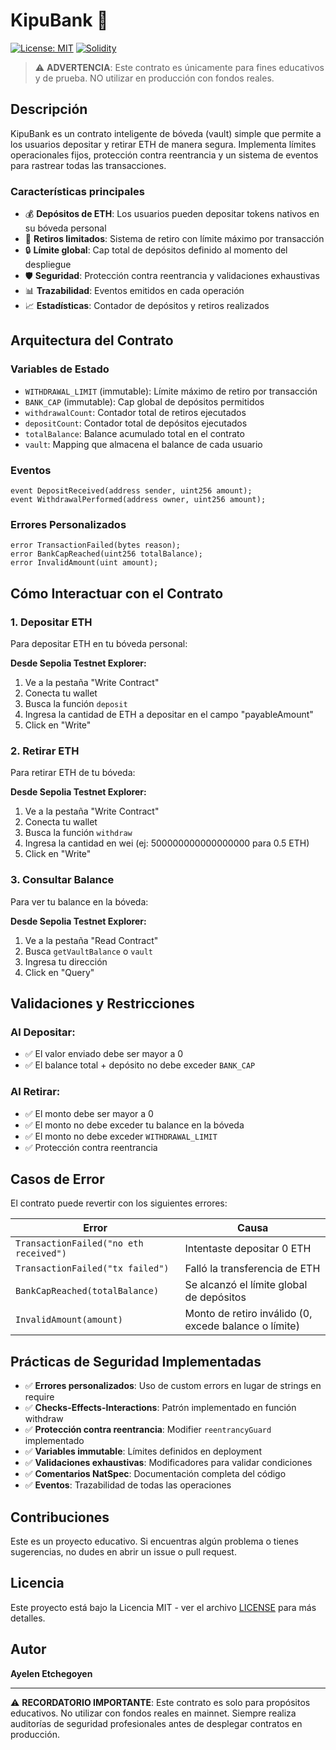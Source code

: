 # KipuBank 🏦

[![License: MIT](https://img.shields.io/badge/License-MIT-yellow.svg)](https://opensource.org/licenses/MIT)
[![Solidity](https://img.shields.io/badge/Solidity-%5E0.8.0-363636)](https://docs.soliditylang.org/)

> ⚠️ **ADVERTENCIA**: Este contrato es únicamente para fines educativos y de prueba. NO utilizar en producción con fondos reales.

## Descripción

KipuBank es un contrato inteligente de bóveda (vault) simple que permite a los usuarios depositar y retirar ETH de manera segura. Implementa límites operacionales fijos, protección contra reentrancia y un sistema de eventos para rastrear todas las transacciones.

### Características principales

- 💰 **Depósitos de ETH**: Los usuarios pueden depositar tokens nativos en su bóveda personal
- 💸 **Retiros limitados**: Sistema de retiro con límite máximo por transacción
- 🔒 **Límite global**: Cap total de depósitos definido al momento del despliegue
- 🛡️ **Seguridad**: Protección contra reentrancia y validaciones exhaustivas
- 📊 **Trazabilidad**: Eventos emitidos en cada operación
- 📈 **Estadísticas**: Contador de depósitos y retiros realizados

## Arquitectura del Contrato

### Variables de Estado

- `WITHDRAWAL_LIMIT` (immutable): Límite máximo de retiro por transacción
- `BANK_CAP` (immutable): Cap global de depósitos permitidos
- `withdrawalCount`: Contador total de retiros ejecutados
- `depositCount`: Contador total de depósitos ejecutados
- `totalBalance`: Balance acumulado total en el contrato
- `vault`: Mapping que almacena el balance de cada usuario

### Eventos

```solidity
event DepositReceived(address sender, uint256 amount);
event WithdrawalPerformed(address owner, uint256 amount);
```

### Errores Personalizados

```solidity
error TransactionFailed(bytes reason);
error BankCapReached(uint256 totalBalance);
error InvalidAmount(uint amount);
```

## Cómo Interactuar con el Contrato

### 1. Depositar ETH

Para depositar ETH en tu bóveda personal:

**Desde Sepolia Testnet Explorer:**
1. Ve a la pestaña "Write Contract"
2. Conecta tu wallet
3. Busca la función `deposit`
4. Ingresa la cantidad de ETH a depositar en el campo "payableAmount"
5. Click en "Write"


### 2. Retirar ETH

Para retirar ETH de tu bóveda:

**Desde Sepolia Testnet Explorer:**
1. Ve a la pestaña "Write Contract"
2. Conecta tu wallet
3. Busca la función `withdraw`
4. Ingresa la cantidad en wei (ej: 500000000000000000 para 0.5 ETH)
5. Click en "Write"


### 3. Consultar Balance

Para ver tu balance en la bóveda:

**Desde Sepolia Testnet Explorer:**
1. Ve a la pestaña "Read Contract"
2. Busca `getVaultBalance` o `vault`
3. Ingresa tu dirección
4. Click en "Query"


## Validaciones y Restricciones

### Al Depositar:
- ✅ El valor enviado debe ser mayor a 0
- ✅ El balance total + depósito no debe exceder `BANK_CAP`

### Al Retirar:
- ✅ El monto debe ser mayor a 0
- ✅ El monto no debe exceder tu balance en la bóveda
- ✅ El monto no debe exceder `WITHDRAWAL_LIMIT`
- ✅ Protección contra reentrancia

## Casos de Error

El contrato puede revertir con los siguientes errores:

| Error | Causa |
|-------|-------|
| `TransactionFailed("no eth received")` | Intentaste depositar 0 ETH |
| `TransactionFailed("tx failed")` | Falló la transferencia de ETH |
| `BankCapReached(totalBalance)` | Se alcanzó el límite global de depósitos |
| `InvalidAmount(amount)` | Monto de retiro inválido (0, excede balance o límite) |

## Prácticas de Seguridad Implementadas

- ✅ **Errores personalizados**: Uso de custom errors en lugar de strings en require
- ✅ **Checks-Effects-Interactions**: Patrón implementado en función withdraw
- ✅ **Protección contra reentrancia**: Modifier `reentrancyGuard` implementado
- ✅ **Variables immutable**: Límites definidos en deployment
- ✅ **Validaciones exhaustivas**: Modificadores para validar condiciones
- ✅ **Comentarios NatSpec**: Documentación completa del código
- ✅ **Eventos**: Trazabilidad de todas las operaciones


## Contribuciones

Este es un proyecto educativo. Si encuentras algún problema o tienes sugerencias, no dudes en abrir un issue o pull request.

## Licencia

Este proyecto está bajo la Licencia MIT - ver el archivo [LICENSE](LICENSE) para más detalles.

## Autor

**Ayelen Etchegoyen**

---

⚠️ **RECORDATORIO IMPORTANTE**: Este contrato es solo para propósitos educativos. No utilizar con fondos reales en mainnet. Siempre realiza auditorías de seguridad profesionales antes de desplegar contratos en producción.